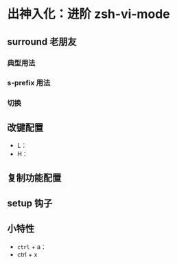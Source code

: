 # 出神入化：进阶 zsh-vi-mode

## surround 老朋友

### 典型用法


### s-prefix 用法

### 切换

## 改键配置

- L：
- H：

## 复制功能配置

## setup 钩子

## 小特性

- `ctrl` + a：
- ctrl + x
